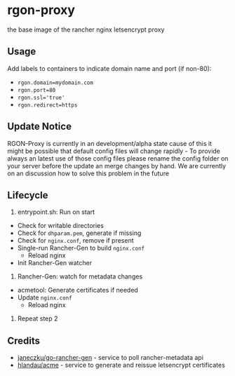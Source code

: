 # rgon-proxy
the base image of the rancher nginx letsencrypt proxy

## Usage

Add labels to containers to indicate domain name and port (if non-80):

- `rgon.domain=mydomain.com`
- `rgon.port=80`
- `rgon.ssl='true'`
- `rgon.redirect=https`

## Update Notice
RGON-Proxy is currently in an development/alpha state cause of this it might be possible that default config files will change rapidly - To provide always an latest use of those config files please rename the config folder on your server before the update an merge changes by hand. We are currently on an discussion how to solve this problem in the future

## Lifecycle

1. entrypoint.sh: Run on start
  - Check for writable directories
  - Check for `dhparam.pem`, generate if missing
  - Check for `nginx.conf`, remove if present
  - Single-run Rancher-Gen to build `nginx.conf`
    - Reload nginx
  - Init Rancher-Gen watcher
1. Rancher-Gen: watch for metadata changes
  - acmetool: Generate certificates if needed
  - Update `nginx.conf`
    - Reload nginx
1. Repeat step 2

## Credits

- [janeczku/go-rancher-gen](https://github.com/janeczku/go-rancher-gen) - service to poll rancher-metadata api
- [hlandau/acme](https://github.com/hlandau/acme) - service to generate and reissue letsencrypt certificates
